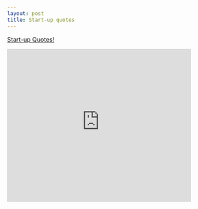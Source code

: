 ```yaml
---
layout: post
title: Start-up quotes
---
```


[Start-up Quotes!](http://www.slideshare.net/avalokarts/start-up-quotes "Start- up Quotes!")

<iframe src="http://www.slideshare.net/slideshow/embed_code/5023166" width="427" height="356" frameborder="0" marginwidth="0" marginheight="0" scrolling="no" style="border:1px solid #CCC;border-width:1px 1px 0;margin-bottom:5px" allowfullscreen> </iframe>
